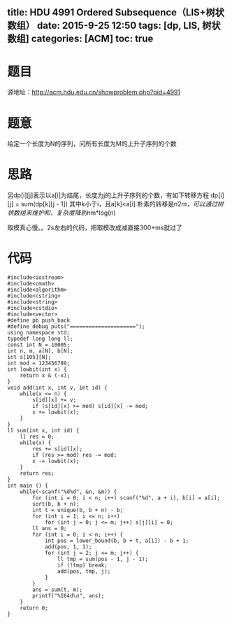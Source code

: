 title: HDU 4991 Ordered Subsequence（LIS+树状数组）
date: 2015-9-25 12:50
tags: [dp, LIS, 树状数组]
categories: [ACM]
toc: true
---
# 题目	
源地址：http://acm.hdu.edu.cn/showproblem.php?pid=4991

# 题意
给定一个长度为N的序列，问所有长度为M的上升子序列的个数

# 思路
另dp[i][j]表示以a[i]为结尾，长度为j的上升子序列的个数，有如下转移方程
dp[i][j] = sum(dp[k][j - 1]) 其中k小于i，且a[k]<a[i]
朴素的转移是n2*m，可以通过树状数组来维护和，复杂度降到n*m*log(n)

取模真心慢。。2s左右的代码，把取模改成减直接300+ms就过了
<!--more-->

# 代码
```
#include<iostream>
#include<cmath>
#include<algorithm>
#include<cstring>
#include<string>
#include<cstdio>
#include<vector>
#define pb push_back
#define debug puts("=====================");
using namespace std;
typedef long long ll;
const int N = 10005;
int n, m, a[N], b[N];
int s[105][N];
int mod = 123456789;
int lowbit(int x) {
    return x & (-x);
}
void add(int x, int v, int id) {
    while(x <= n) {
        s[id][x] += v;
        if (s[id][x] >= mod) s[id][x] -= mod;
        x += lowbit(x);
    }
}
ll sum(int x, int id) {
    ll res = 0;
    while(x) {
        res += s[id][x];
        if (res >= mod) res -= mod;
        x -= lowbit(x);
    }
    return res;
}
int main () {
    while(~scanf("%d%d", &n, &m)) {
        for (int i = 0; i < n; i++) scanf("%d", a + i), b[i] = a[i];
        sort(b, b + n);
        int t = unique(b, b + n) - b;
        for (int i = 1; i <= n; i++)
            for (int j = 0; j <= m; j++) s[j][i] = 0;
        ll ans = 0;
        for (int i = 0; i < n; i++) {
            int pos = lower_bound(b, b + t, a[i]) - b + 1;
            add(pos, 1, 1);
            for (int j = 2; j <= m; j++) {
                ll tmp = sum(pos - 1, j - 1);
                if (!tmp) break;
                add(pos, tmp, j);
            }
        }
        ans = sum(t, m);
        printf("%I64d\n", ans);
    }
    return 0;
}

```
